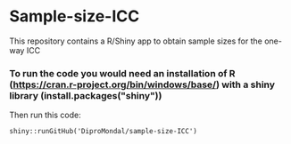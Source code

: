 # Sample-size-ICC
 This repository contains a R/Shiny app to obtain sample sizes for the one-way ICC

### To run the code you would need an installation of R (https://cran.r-project.org/bin/windows/base/) with a shiny library (install.packages("shiny"))
Then run this code:
```
shiny::runGitHub('DiproMondal/sample-size-ICC')
```

